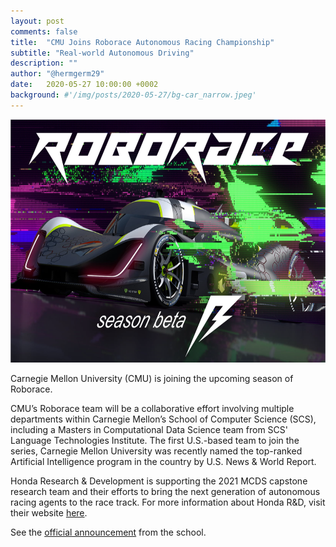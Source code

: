 ```yaml
---
layout: post
comments: false
title:  "CMU Joins Roborace Autonomous Racing Championship"
subtitle: "Real-world Autonomous Driving"
description: ""
author: "@hermgerm29"
date:   2020-05-27 10:00:00 +0002
background: #'/img/posts/2020-05-27/bg-car_narrow.jpeg'
---
```


<a href="https://roborace.com" target="_blank"><img width="700px" height="389px" src="/img/posts/2020-05-27/roborace.png"></a>

Carnegie Mellon University (CMU) is joining the upcoming season of Roborace.

CMU’s Roborace team will be a collaborative effort involving multiple departments within Carnegie Mellon’s School of Computer Science (SCS), including a Masters in Computational Data Science team from SCS' Language Technologies Institute. The first U.S.-based team to join the series, Carnegie Mellon University was recently named the top-ranked Artificial Intelligence program in the country by U.S. News & World Report.

Honda Research & Development is supporting the 2021 MCDS capstone research team and their efforts to bring the next generation of autonomous racing agents to the race track. For more information about Honda R&D, visit their website <a href="http://www.hondaresearch.com/index.php" target="_blank">here</a>.

See the <a href="https://www.cs.cmu.edu/news/cmu-joins-roborace-autonomous-racing-championship" target="_blank">official announcement</a> from the school.
